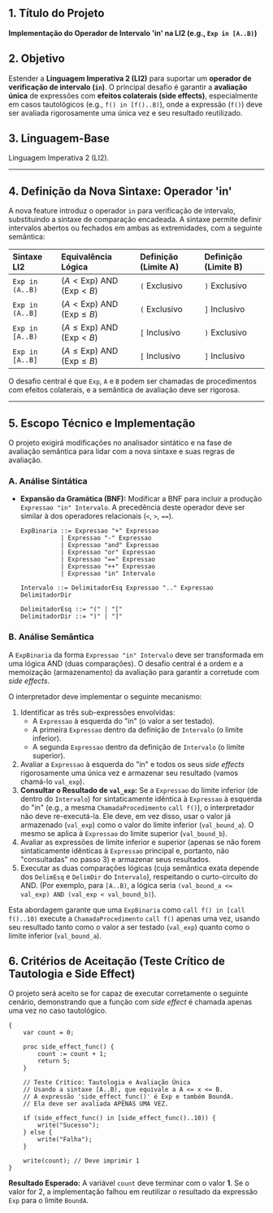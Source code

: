 ## 1\. Título do Projeto

**Implementação do Operador de Intervalo 'in' na LI2 (e.g., `Exp in [A..B)`)**

## 2\. Objetivo

Estender a **Linguagem Imperativa 2 (LI2)** para suportar um **operador de verificação de intervalo (`in`)**. O principal desafio é garantir a **avaliação única** de expressões com **efeitos colaterais (side effects)**, especialmente em casos tautológicos (e.g., `f() in [f()..B)`), onde a expressão (`f()`) deve ser avaliada rigorosamente uma única vez e seu resultado reutilizado.

## 3\. Linguagem-Base

Linguagem Imperativa 2 (LI2).

-----

## 4\. Definição da Nova Sintaxe: Operador 'in'

A nova feature introduz o operador `in` para verificação de intervalo, substituindo a sintaxe de comparação encadeada. A sintaxe permite definir intervalos abertos ou fechados em ambas as extremidades, com a seguinte semântica:

| Sintaxe LI2 | Equivalência Lógica | Definição (Limite A) | Definição (Limite B) |
| :--- | :--- | :--- | :--- |
| `Exp in (A..B)` | $(A < \text{Exp}) \text{ AND } (\text{Exp} < B)$ | `(` Exclusivo | `)` Exclusivo |
| `Exp in (A..B]` | $(A < \text{Exp}) \text{ AND } (\text{Exp} \le B)$ | `(` Exclusivo | `]` Inclusivo |
| `Exp in [A..B)` | $(A \le \text{Exp}) \text{ AND } (\text{Exp} < B)$ | `[` Inclusivo | `)` Exclusivo |
| `Exp in [A..B]` | $(A \le \text{Exp}) \text{ AND } (\text{Exp} \le B)$ | `[` Inclusivo | `]` Inclusivo |

O desafio central é que `Exp`, `A` e `B` podem ser chamadas de procedimentos com efeitos colaterais, e a semântica de avaliação deve ser rigorosa.


-----

## 5\. Escopo Técnico e Implementação

O projeto exigirá modificações no analisador sintático e na fase de avaliação semântica para lidar com a nova sintaxe e suas regras de avaliação.

### A. Análise Sintática

  * **Expansão da Gramática (BNF):** Modificar a BNF para incluir a produção `Expressao "in" Intervalo`. A precedência deste operador deve ser similar à dos operadores relacionais (`<`, `>`, `==`).

    ```bnf
    ExpBinaria ::= Expressao "+" Expressao
               | Expressao "-" Expressao
               | Expressao "and" Expressao
               | Expressao "or" Expressao
               | Expressao "==" Expressao
               | Expressao "++" Expressao
               | Expressao "in" Intervalo

    Intervalo ::= DelimitadorEsq Expressao ".." Expressao DelimitadorDir

    DelimitadorEsq ::= "(" | "["
    DelimitadorDir ::= ")" | "]"
    ```

### B. Análise Semântica 

A `ExpBinaria` da forma `Expressao "in" Intervalo` deve ser transformada em uma lógica AND (duas comparações). O desafio central é a ordem e a memoização (armazenamento) da avaliação para garantir a corretude com *side effects*.

O interpretador deve implementar o seguinte mecanismo:

1.  Identificar as três sub-expressões envolvidas:
    * A `Expressao` à esquerda do "in" (o valor a ser testado).
    * A primeira `Expressao` dentro da definição de `Intervalo` (o limite inferior).
    * A segunda `Expressao` dentro da definição de `Intervalo` (o limite superior).
2.  Avaliar a `Expressao` à esquerda do "in" e todos os seus *side effects* rigorosamente uma única vez e armazenar seu resultado (vamos chamá-lo `val_exp`).
3.  **Consultar o Resultado de `val_exp`:** Se a `Expressao` do limite inferior (de dentro do `Intervalo`) for sintaticamente idêntica à `Expressao` à esquerda do "in" (e.g., a mesma `ChamadaProcedimento` `call f()`), o interpretador não deve re-executá-la. Ele deve, em vez disso, usar o valor já armazenado (`val_exp`) como o valor do limite inferior (`val_bound_a`). O mesmo se aplica à `Expressao` do limite superior (`val_bound_b`).
4.  Avaliar as expressões de limite inferior e superior (apenas se não forem sintaticamente idênticas à `Expressao` principal e, portanto, não "consultadas" no passo 3) e armazenar seus resultados.
5.  Executar as duas comparações lógicas (cuja semântica exata depende dos `DelimEsq` e `DelimDir` do `Intervalo`), respeitando o curto-circuito do AND. (Por exemplo, para `[A..B)`, a lógica seria `(val_bound_a <= val_exp) AND (val_exp < val_bound_b)`).

Esta abordagem garante que uma `ExpBinaria` como `call f() in [call f()..10)` execute a `ChamadaProcedimento` `call f()` apenas uma vez, usando seu resultado tanto como o valor a ser testado (`val_exp`) quanto como o limite inferior (`val_bound_a`).

## 6\. Critérios de Aceitação (Teste Crítico de Tautologia e Side Effect)

O projeto será aceito se for capaz de executar corretamente o seguinte cenário, demonstrando que a função com *side effect* é chamada apenas uma vez no caso tautológico.

```
{
    var count = 0;
    
    proc side_effect_func() {
        count := count + 1;
        return 5;
    }
    
    // Teste Crítico: Tautologia e Avaliação Única
    // Usando a sintaxe [A..B), que equivale a A <= x <= B.
    // A expressão 'side_effect_func()' é Exp e também BoundA.
    // Ela deve ser avaliada APENAS UMA VEZ.
    
    if (side_effect_func() in [side_effect_func()..10)) {
        write("Sucesso");
    } else {
        write("Falha");
    }

    write(count); // Deve imprimir 1
}
```

**Resultado Esperado:** A variável `count` deve terminar com o valor **1**. Se o valor for 2, a implementação falhou em reutilizar o resultado da expressão `Exp` para o limite `BoundA`.
